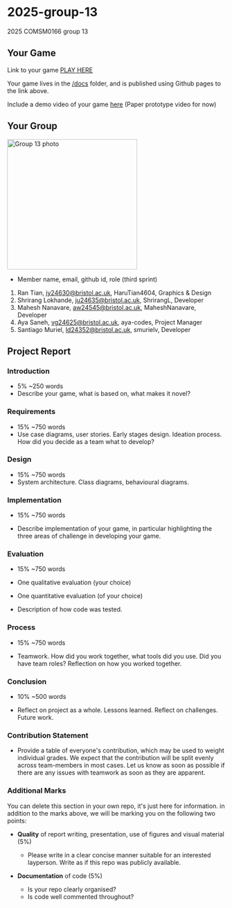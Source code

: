 # 2025-group-13
2025 COMSM0166 group 13

## Your Game

Link to your game [PLAY HERE](https://uob-comsm0166.github.io/2025-group-13/)

Your game lives in the [/docs](/docs) folder, and is published using Github pages to the link above.

Include a demo video of your game [here](https://github.com/UoB-COMSM0166/2025-group-13/blob/main/documentation/paper_prototype/dino_adventure_run.mp4) (Paper prototype video for now)

## Your Group

<img src="https://github.com/user-attachments/assets/7ed7a239-6743-405e-ad80-5778d417fd5a" alt="Group 13 photo" width="300">

- Member name, email, github id, role (third sprint)
1. Ran Tian, jy24630@bristol.ac.uk, HaruTian4604, Graphics & Design
2. Shrirang Lokhande, ju24635@bristol.ac.uk, ShrirangL, Developer
3. Mahesh Nanavare, aw24545@bristol.ac.uk, MaheshNanavare, Developer
4. Aya Saneh, vg24625@bristol.ac.uk, aya-codes, Project Manager
5. Santiago Muriel, ld24352@bristol.ac.uk, smurielv, Developer

## Project Report

### Introduction

- 5% ~250 words 
- Describe your game, what is based on, what makes it novel? 

### Requirements 

- 15% ~750 words
- Use case diagrams, user stories. Early stages design. Ideation process. How did you decide as a team what to develop? 

### Design

- 15% ~750 words 
- System architecture. Class diagrams, behavioural diagrams. 

### Implementation

- 15% ~750 words

- Describe implementation of your game, in particular highlighting the three areas of challenge in developing your game. 

### Evaluation

- 15% ~750 words

- One qualitative evaluation (your choice) 

- One quantitative evaluation (of your choice) 

- Description of how code was tested. 

### Process 

- 15% ~750 words

- Teamwork. How did you work together, what tools did you use. Did you have team roles? Reflection on how you worked together. 

### Conclusion

- 10% ~500 words

- Reflect on project as a whole. Lessons learned. Reflect on challenges. Future work. 

### Contribution Statement

- Provide a table of everyone's contribution, which may be used to weight individual grades. We expect that the contribution will be split evenly across team-members in most cases. Let us know as soon as possible if there are any issues with teamwork as soon as they are apparent. 

### Additional Marks

You can delete this section in your own repo, it's just here for information. in addition to the marks above, we will be marking you on the following two points:

- **Quality** of report writing, presentation, use of figures and visual material (5%) 
  - Please write in a clear concise manner suitable for an interested layperson. Write as if this repo was publicly available.

- **Documentation** of code (5%)

  - Is your repo clearly organised? 
  - Is code well commented throughout?
